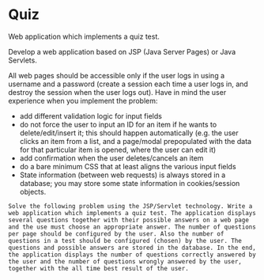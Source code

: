 # Quiz
Web application which implements a quiz test.

Develop a web application based on JSP (Java Server Pages) or Java Servlets. 

All web pages should be accessible only if the user logs in using a username and a password (create a session each time a user logs in, and destroy the session when the user logs out). Have in mind the user experience when you implement the problem:

* add different validation logic for input fields
* do not force the user to input an ID for an item if he wants to delete/edit/insert it; this should happen automatically (e.g. the user clicks an item from a list, and a page/modal prepopulated with the data for that particular item is opened, where the user can edit it)
* add confirmation when the user deletes/cancels an item
* do a bare minimum CSS that at least aligns the various input fields
* State information (between web requests) is always stored in a database; you may store some state information in cookies/session objects.
```
Solve the following problem using the JSP/Servlet technology. Write a web application which implements a quiz test. The application displays several questions together with their possible answers on a web page and the use must choose an appropriate answer. The number of questions per page should be configured by the user. Also the number of questions in a test should be configured (chosen) by the user. The questions and possible answers are stored in the database. In the end, the application displays the number of questions correctly answered by the user and the number of questions wrongly answered by the user, together with the all time best result of the user.
```
